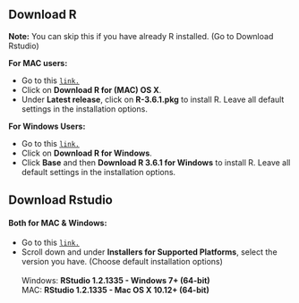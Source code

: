 ## Download R


**Note:** You can skip this if you have already R installed. (Go to Download Rstudio)<br>


**For MAC users:**<br>
 - Go to this [`link.`](https://cran.r-project.org/)
 - Click on **Download R for (MAC) OS X**.
 - Under **Latest release**, click on **R-3.6.1.pkg** to install R. Leave all default settings in the installation options.

**For Windows Users:**<br>
 - Go to this [`link.`](https://cran.r-project.org/)
 - Click on **Download R for Windows**.
 - Click **Base** and then **Download R 3.6.1 for Windows** to install R. Leave all default settings in the installation options.


## Download Rstudio 

#### Both for MAC & Windows:

 - Go to this [`link.`](https://www.rstudio.com/products/rstudio/download/#download)
 - Scroll down and under **Installers for Supported Platforms**, select the version you have. (Choose default installation options)<br><br>
            Windows: **RStudio 1.2.1335 - Windows 7+ (64-bit)**<br>
            MAC: **RStudio 1.2.1335 - Mac OS X 10.12+ (64-bit)**
